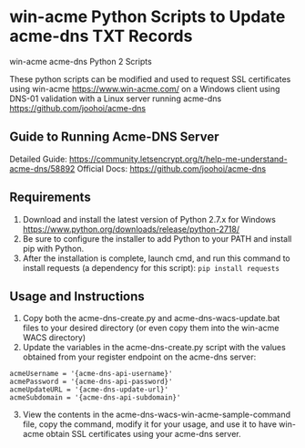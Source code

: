 # win-acme Python Scripts to Update acme-dns TXT Records

win-acme acme-dns Python 2 Scripts

These python scripts can be modified and used to request SSL certificates using win-acme <https://www.win-acme.com/> on a Windows client using DNS-01 validation with a Linux server running acme-dns <https://github.com/joohoi/acme-dns>

## Guide to Running Acme-DNS Server

Detailed Guide:  https://community.letsencrypt.org/t/help-me-understand-acme-dns/58892
Official Docs:  https://github.com/joohoi/acme-dns

## Requirements

1. Download and install the latest version of Python 2.7.x for Windows <https://www.python.org/downloads/release/python-2718/>
2. Be sure to configure the installer to add Python to your PATH and install pip with Python.
3. After the installation is complete, launch cmd, and run this command to install requests (a dependency for this script): `pip install requests`

## Usage and Instructions

1. Copy both the acme-dns-create.py and acme-dns-wacs-update.bat files to your desired directory (or even copy them into the win-acme WACS directory)
2. Update the variables in the acme-dns-create.py script with the values obtained from your register endpoint on the acme-dns server:

```
acmeUsername = '{acme-dns-api-username}'
acmePassword = '{acme-dns-api-password}'
acmeUpdateURL = '{acme-dns-update-url}'
acmeSubdomain = '{acme-dns-api-subdomain}'
```

3. View the contents in the acme-dns-wacs-win-acme-sample-command file, copy the command, modify it for your usage, and use it to have win-acme obtain SSL certificates using your acme-dns server. 
